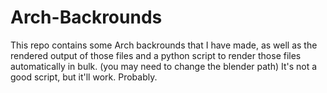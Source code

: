 # Arch-Backrounds

This repo contains some Arch backrounds that I have made, as well as the rendered output of those files and a python script to render those files automatically in bulk. (you may need to change the blender path) It's not a good script, but it'll work. Probably. 
